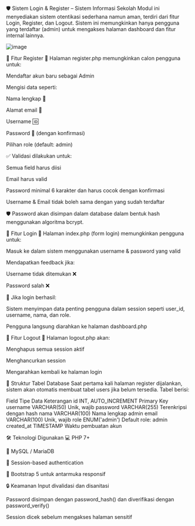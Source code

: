 🛡️ Sistem Login & Register – Sistem Informasi Sekolah
Modul ini menyediakan sistem otentikasi sederhana namun aman, terdiri dari fitur Login, Register, dan Logout. Sistem ini memungkinkan hanya pengguna yang terdaftar (admin) untuk mengakses halaman dashboard dan fitur internal lainnya.

![image](https://github.com/user-attachments/assets/ea0d1e34-fcb7-4df4-8286-5f10850975cd)


🔐 Fitur Register
📄 Halaman register.php memungkinkan calon pengguna untuk:

Mendaftar akun baru sebagai Admin

Mengisi data seperti:

Nama lengkap 👤

Alamat email 📧

Username 🆔

Password 🔑 (dengan konfirmasi)

Pilihan role (default: admin)

✅ Validasi dilakukan untuk:

Semua field harus diisi

Email harus valid

Password minimal 6 karakter dan harus cocok dengan konfirmasi

Username & Email tidak boleh sama dengan yang sudah terdaftar

🛡️ Password akan disimpan dalam database dalam bentuk hash menggunakan algoritma bcrypt.

🔑 Fitur Login
📄 Halaman index.php (form login) memungkinkan pengguna untuk:

Masuk ke dalam sistem menggunakan username & password yang valid

Mendapatkan feedback jika:

Username tidak ditemukan ❌

Password salah ❌

🔐 Jika login berhasil:

Sistem menyimpan data penting pengguna dalam session seperti user_id, username, nama, dan role.

Pengguna langsung diarahkan ke halaman dashboard.php

🚪 Fitur Logout
📄 Halaman logout.php akan:

Menghapus semua session aktif

Menghancurkan session

Mengarahkan kembali ke halaman login

🧱 Struktur Tabel Database
Saat pertama kali halaman register dijalankan, sistem akan otomatis membuat tabel users jika belum tersedia. Tabel berisi:

Field	Tipe Data	Keterangan
id	INT, AUTO_INCREMENT	Primary Key
username	VARCHAR(50)	Unik, wajib
password	VARCHAR(255)	Terenkripsi dengan hash
nama	VARCHAR(100)	Nama lengkap admin
email	VARCHAR(100)	Unik, wajib
role	ENUM('admin')	Default role: admin
created_at	TIMESTAMP	Waktu pembuatan akun

🛠️ Teknologi Digunakan
💻 PHP 7+

💾 MySQL / MariaDB

🔐 Session-based authentication

🎨 Bootstrap 5 untuk antarmuka responsif

🔒 Keamanan
Input divalidasi dan disanitasi

Password disimpan dengan password_hash() dan diverifikasi dengan password_verify()

Session dicek sebelum mengakses halaman sensitif

